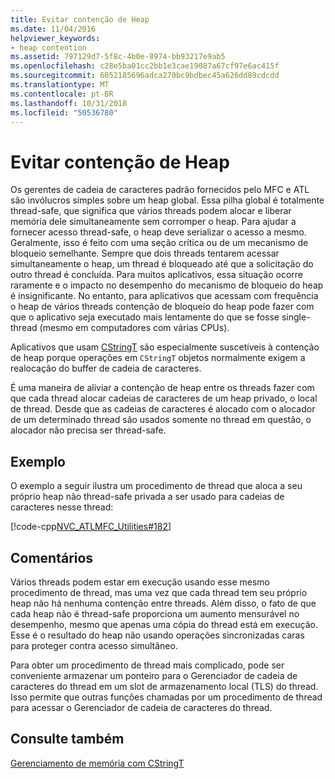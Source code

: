 ```yaml
---
title: Evitar contenção de Heap
ms.date: 11/04/2016
helpviewer_keywords:
- heap contention
ms.assetid: 797129d7-5f8c-4b0e-8974-bb93217e9ab5
ms.openlocfilehash: c28e5ba01cc2bb1e3cae19087a67cf97e6ac415f
ms.sourcegitcommit: 6052185696adca270bc9bdbec45a626dd89cdcdd
ms.translationtype: MT
ms.contentlocale: pt-BR
ms.lasthandoff: 10/31/2018
ms.locfileid: "50536780"
---
```

# <a name="avoidance-of-heap-contention"></a>Evitar contenção de Heap

Os gerentes de cadeia de caracteres padrão fornecidos pelo MFC e ATL são invólucros simples sobre um heap global. Essa pilha global é totalmente thread-safe, que significa que vários threads podem alocar e liberar memória dele simultaneamente sem corromper o heap. Para ajudar a fornecer acesso thread-safe, o heap deve serializar o acesso a mesmo. Geralmente, isso é feito com uma seção crítica ou de um mecanismo de bloqueio semelhante. Sempre que dois threads tentarem acessar simultaneamente o heap, um thread é bloqueado até que a solicitação do outro thread é concluída. Para muitos aplicativos, essa situação ocorre raramente e o impacto no desempenho do mecanismo de bloqueio do heap é insignificante. No entanto, para aplicativos que acessam com frequência o heap de vários threads contenção de bloqueio do heap pode fazer com que o aplicativo seja executado mais lentamente do que se fosse single-thread (mesmo em computadores com várias CPUs).

Aplicativos que usam [CStringT](../atl-mfc-shared/reference/cstringt-class.md) são especialmente suscetíveis à contenção de heap porque operações em `CStringT` objetos normalmente exigem a realocação do buffer de cadeia de caracteres.

É uma maneira de aliviar a contenção de heap entre os threads fazer com que cada thread alocar cadeias de caracteres de um heap privado, o local de thread. Desde que as cadeias de caracteres é alocado com o alocador de um determinado thread são usados somente no thread em questão, o alocador não precisa ser thread-safe.

## <a name="example"></a>Exemplo

O exemplo a seguir ilustra um procedimento de thread que aloca a seu próprio heap não thread-safe privada a ser usado para cadeias de caracteres nesse thread:

[!code-cpp[NVC_ATLMFC_Utilities#182](../atl-mfc-shared/codesnippet/cpp/avoidance-of-heap-contention_1.cpp)]

## <a name="comments"></a>Comentários

Vários threads podem estar em execução usando esse mesmo procedimento de thread, mas uma vez que cada thread tem seu próprio heap não há nenhuma contenção entre threads. Além disso, o fato de que cada heap não é thread-safe proporciona um aumento mensurável no desempenho, mesmo que apenas uma cópia do thread está em execução. Esse é o resultado do heap não usando operações sincronizadas caras para proteger contra acesso simultâneo.

Para obter um procedimento de thread mais complicado, pode ser conveniente armazenar um ponteiro para o Gerenciador de cadeia de caracteres do thread em um slot de armazenamento local (TLS) do thread. Isso permite que outras funções chamadas por um procedimento de thread para acessar o Gerenciador de cadeia de caracteres do thread.

## <a name="see-also"></a>Consulte também

[Gerenciamento de memória com CStringT](../atl-mfc-shared/memory-management-with-cstringt.md)

